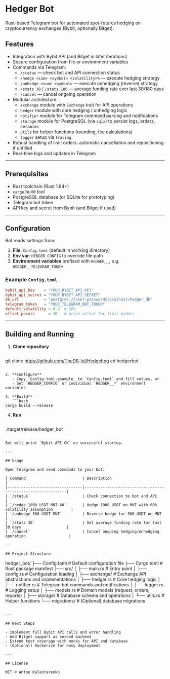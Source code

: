 # Hedger Bot

Rust-based Telegram bot for automated spot-futures hedging on cryptocurrency exchanges (Bybit, optionally Bitget).

## Features

- Integration with Bybit API (and Bitget in later iterations)
- Secure configuration from file or environment variables
- Commands via Telegram:
  - `/status` — check bot and API connection status
  - `/hedge <sum> <symbol> <volatility>%` — execute hedging strategy
  - `/unhedge <sum> <symbol>` — execute unhedging (reverse) strategy
  - `/stats 30` / `/stats 180` — average funding rate over last 30/180 days
  - `/cancel` — cancel ongoing operation
- Modular architecture:
  - `exchange` module with `Exchange` trait for API operations
  - `hedger` module with core hedging / unhedging logic
  - `notifier` module for Telegram command parsing and notifications
  - `storage` module for PostgreSQL (via `sqlx`) to persist logs, orders, sessions
  - `utils` for helper functions (rounding, fee calculations)
  - `logger` setup via `tracing`
- Robust handling of limit orders: automatic cancellation and repositioning if unfilled
- Real-time logs and updates in Telegram

---

## Prerequisites

- Rust toolchain (Rust 1.64+)
- `cargo` build tool
- PostgreSQL database (or SQLite for prototyping)
- Telegram bot token
- API key and secret from Bybit (and Bitget if used)

---

## Configuration

Bot reads settings from:
1. **File**: `Config.toml` (default in working directory)
2. **Env var**: `HEDGER_CONFIG` to override file path
3. **Environment variables** prefixed with `HEDGER__`, e.g. `HEDGER__TELEGRAM_TOKEN`

### Example `Config.toml`

```toml
bybit_api_key    = "YOUR_BYBIT_API_KEY"
bybit_api_secret = "YOUR_BYBIT_API_SECRET"
db_url           = "postgres://user:password@localhost/hedger_db"
telegram_token   = "YOUR_TELEGRAM_BOT_TOKEN"
default_volatility = 0.6  # 60%
offset_points      = 10   # price offset for limit orders
```

---

## Building and Running

1. **Clone repository**
   ```bash
git clone https://github.com/TheDR-lul/Hedgehog
cd hedgerbot
```

2. **Configure**
   - Copy `Config.toml.example` to `Config.toml` and fill values, or
   - Set `HEDGER_CONFIG` or individual `HEDGER__*` environment variables

3. **Build**
   ```bash
cargo build --release
```

4. **Run**
   ```bash
./target/release/hedger_bot
```

Bot will print `Bybit API OK` on successful startup.

---

## Usage

Open Telegram and send commands to your bot:

| Command                         | Description                                                  |
|---------------------------------|--------------------------------------------------------------|
| `/status`                       | Check connection to bot and API                              |
| `/hedge 1000 USDT MNT 60`       | Hedge 1000 USDT on MNT with 60% volatility assumption        |
| `/unhedge 500 USDT MNT`         | Reverse hedge for 500 USDT on MNT                            |
| `/stats 30`                     | Get average funding rate for last 30 days                    |
| `/cancel`                       | Cancel ongoing hedging/unhedging operation                   |

---

## Project Structure

```
hedger_bot/
├── Config.toml                 # Default configuration file
├── Cargo.toml                  # Rust package manifest
├── src/
│   ├── main.rs                 # Entry point
│   ├── config.rs               # Configuration loading
│   ├── exchange/               # Exchange API abstractions and implementations
│   ├── hedger.rs               # Core hedging logic
│   ├── notifier.rs             # Telegram bot commands and notifications
│   ├── logger.rs               # Logging setup
│   ├── models.rs               # Domain models (request, orders, reports)
│   ├── storage/                # Database schema and operations
│   └── utils.rs                # Helper functions
└── migrations/                 # (Optional) database migrations
```

---

## Next Steps

- Implement full Bybit API calls and error handling
- Add Bitget support as second backend
- Extend test coverage with mocks for API and database
- (Optional) Dockerize for easy deployment

---

## License

MIT © Anton Kalantarenko

